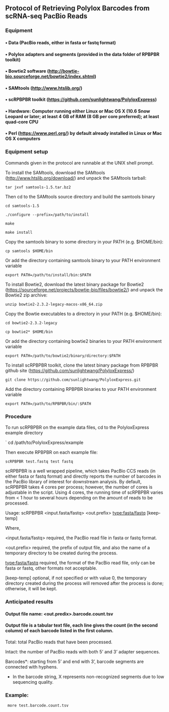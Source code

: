 ## Protocol of Retrieving Polylox Barcodes from scRNA-seq PacBio Reads

### Equipment
#### • Data (PacBio reads, either in fasta or fastq format)
#### • Polylox adapters and segments (provided in the data folder of RPBPBR toolkit)
#### • Bowtie2 software (http://bowtie-bio.sourceforge.net/bowtie2/index.shtml)
#### • SAMtools (http://www.htslib.org/)
#### • scRPBPBR toolkit (https://github.com/sunlightwang/PolyloxExpress) 
#### • Hardware: Computer running either Linux or Mac OS X (10.6 Snow Leopard or later; at least 4 GB of RAM (8 GB per core preferred); at least quad-core CPU
#### • Perl (https://www.perl.org/) by default already installed in Linux or Mac OS X computers

### Equipment setup
Commands given in the protocol are runnable at the UNIX shell prompt. 


To install the SAMtools, download the SAMtools (http://www.htslib.org/download/) and unpack the SAMtools tarball: 


` tar jxvf samtools-1.5.tar.bz2 `

Then cd to the SAMtools source directory and build the samtools binary


` cd samtools-1.5 `

` ./configure --prefix=/path/to/install `


` make `


` make install `


Copy the samtools binary to some directory in your PATH (e.g. $HOME/bin):


` cp samtools $HOME/bin `



Or add the directory containing samtools binary to your PATH environment variable


` export PATH=/path/to/install/bin:$PATH `



To install Bowtie2, download the latest binary package for Bowtie2 (https://sourceforge.net/projects/bowtie-bio/files/bowtie2/) and unpack the Bowtie2 zip archive:


` unzip bowtie2-2.3.2-legacy-macos-x86_64.zip `


Copy the Bowtie executables to a directory in your PATH (e.g. $HOME/bin):



` cd bowtie2-2.3.2-legacy `


` cp bowtie2* $HOME/bin `


Or add the directory containing bowtie2 binaries to your PATH environment variable


` export PATH=/path/to/bowtie2/binary/directory:$PATH `



To install scRPBPBR toolkit, clone the latest binary package from RPBPBR github site (https://github.com/sunlightwang/PolyloxExpress/) 


` git clone https://github.com/sunlightwang/PolyloxExpress.git `


Add the directory containing RPBPBR binaries to your PATH environment variable


` export PATH=/path/to/RPBPBR/bin/:$PATH `


### Procedure
 
To run scRPBPBR on the example data files, cd to the PolyloxExpress example directory


` cd /path/to/PolyloxExpress/example


Then execute RPBPBR on each example file:  


` scRPBPBR test.fastq test fastq `



scRPBPBR is a well wrapped pipeline, which takes PacBio CCS reads (in either fasta or fastq format) and directly reports the number of barcodes in the PacBio library of interest for downstream analysis. By default, scRPBPBR takes 4 cores per process; however, the number of cores is adjustable in the script. Using 4 cores, the running time of scRPBPBR varies from < 1 hour to several hours depending on the amount of reads to be processed. 


Usage: scRPBPBR <input.fasta/fastq> <out.prefix> <type:fasta/fastq> [keep-temp] 



Where, 

<input.fasta/fastq> required, the PacBio read file in fasta or fastq format. 


<out.prefix> required, the prefix of output file, and also the name of a temporary directory to be created during the process. 


<type:fasta/fastq> required, the format of the PacBio read file, only can be fasta or fastq, other formats not acceptable. 


[keep-temp] optional, if not specified or with value 0, the temporary directory created during the process will removed after the process is done; otherwise, it will be kept. 



### Anticipated results

#### Output file name: <out.predix>.barcode.count.tsv 
#### Output file is a tabular text file, each line gives the count (in the second column) of each barcode listed in the first column. 

Total: total PacBio reads that have been processed. 


Intact: the number of PacBio reads with both 5’ and 3’ adapter sequences. 


Barcodes*: starting from 5’ and end with 3’, barcode segments are connected with hyphens. 


* In the barcode string, X represents non-recognized segments due to low sequencing quality. 



### Example: 
` more test.barcode.count.tsv `



